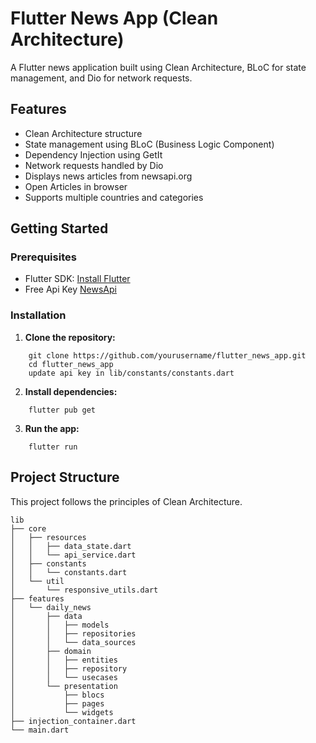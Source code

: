# Flutter News App (Clean Architecture)

A Flutter news application built using Clean Architecture, BLoC for state management, and Dio for network requests.

## Features

- Clean Architecture structure
- State management using BLoC (Business Logic Component)
- Dependency Injection using GetIt
- Network requests handled by Dio
- Displays news articles from newsapi.org
- Open Articles in browser
- Supports multiple countries and categories

## Getting Started

### Prerequisites

- Flutter SDK: [Install Flutter](https://flutter.dev/docs/get-started/install)
- Free Api Key [NewsApi](https://newsapi.org/register)

### Installation

1. **Clone the repository:**

```plaintext
    git clone https://github.com/yourusername/flutter_news_app.git
    cd flutter_news_app
    update api key in lib/constants/constants.dart
```
 

2. **Install dependencies:**
    
```plaintext
    flutter pub get
```


3. **Run the app:**

```plaintext
    flutter run
```


## Project Structure

This project follows the principles of Clean Architecture.

```plaintext
lib
├── core
│   ├── resources
│   │   ├── data_state.dart
│   │   └── api_service.dart
│   ├── constants
│   │   └── constants.dart
│   └── util
│       └── responsive_utils.dart
├── features
│   └── daily_news
│       ├── data
│       │   ├── models
│       │   ├── repositories
│       │   └── data_sources
│       ├── domain
│       │   ├── entities
│       │   ├── repository
│       │   └── usecases
│       └── presentation
│           ├── blocs
│           ├── pages
│           └── widgets
├── injection_container.dart
└── main.dart
